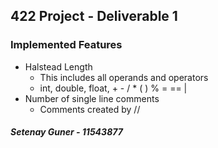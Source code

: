 ## 422 Project - Deliverable 1

### Implemented Features
- Halstead Length
  - This includes all operands and operators 
  - int, double, float, + - / * ( ) % = == | 
- Number of single line comments
  - Comments created by // 

##### Setenay Guner - 11543877
